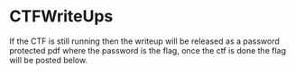 # CTFWriteUps

If the CTF is still running then the writeup will be released as a password protected pdf where the password is the flag, once the ctf is done the flag will be posted below.